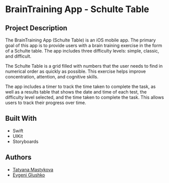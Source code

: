 # BrainTraining App - Schulte Table

## Project Description
The BrainTraining App (Schulte Table) is an iOS mobile app. The primary goal of this app is to provide users with a brain training exercise in the form of a Schulte table. The app includes three difficulty levels: simple, classic, and difficult.

The Schulte Table is a grid filled with numbers that the user needs to find in numerical order as quickly as possible. This exercise helps improve concentration, attention, and cognitive skills.

The app includes a timer to track the time taken to complete the task, as well as a results table that shows the date and time of each test, the difficulty level selected, and the time taken to complete the task. This allows users to track their progress over time.

## Built With 
- Swift
- UIKit
- Storyboards
  
## Authors
- [Tatyana Mastykova](https://github.com/tatiana-kn)
- [Evgeni Glushko](https://github.com/sstawr)
